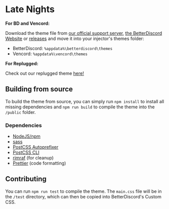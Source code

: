 # Late Nights
</div>

**For BD and Vencord:**

Download the theme file from [our official support server](https://clearvision.github.io/join), [the BetterDiscord Website](https://betterdiscord.app/theme/ClearVision) or [releases](https://github.com/ClearVision/ClearVision-v6/releases) and move it into your injector's themes folder:

- BetterDiscord: `%appdata%\betterdiscord\themes`
- Vencord: `%appdata%\vencord\themes`

**For Replugged:**

Check out our replugged theme [here!](https://github.com/ClearVision/CV-Replugged)

## Building from source

To build the theme from source, you can simply run `npm install` to install all missing dependencies and `npm run build` to compile the theme into the `/public` folder.

### Dependencies

- [NodeJS/npm](https://nodejs.org/)
- [sass](https://www.npmjs.com/package/sass)
- [PostCSS Autoprefixer](https://www.npmjs.com/package/autoprefixer)
- [PostCSS CLI](https://www.npmjs.com/package/postcss-cli)
- [rimraf](https://www.npmjs.com/package/rimraf) (for cleanup)
- [Prettier](https://www.npmjs.com/package/prettier) (code formatting)

## Contributing

You can run `npm run test` to compile the theme.
The `main.css` file will be in the `/test` directory, which can then be copied into BetterDiscord's Custom CSS.

